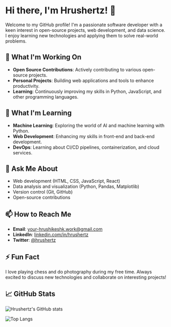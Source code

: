 # Hi there, I'm Hrushertz! 👋

Welcome to my GitHub profile! I'm a passionate software developer with a keen interest in open-source projects, web development, and data science. I enjoy learning new technologies and applying them to solve real-world problems.

## 🔭 What I'm Working On

- **Open Source Contributions**: Actively contributing to various open-source projects.
- **Personal Projects**: Building web applications and tools to enhance productivity.
- **Learning**: Continuously improving my skills in Python, JavaScript, and other programming languages.

## 🌱 What I'm Learning

- **Machine Learning**: Exploring the world of AI and machine learning with Python.
- **Web Development**: Enhancing my skills in front-end and back-end development.
- **DevOps**: Learning about CI/CD pipelines, containerization, and cloud services.

## 💬 Ask Me About

- Web development (HTML, CSS, JavaScript, React)
- Data analysis and visualization (Python, Pandas, Matplotlib)
- Version control (Git, GitHub)
- Open-source contributions

## 📫 How to Reach Me

- **Email**: [your-hrushikeshk.work@gmail.com](mailto:your-hrushikeshk.work@gmail.com)
- **LinkedIn**: [linkedin.com/in/hrushertz](https://www.linkedin.com/in/hrushertz)
- **Twitter**: [@hrushertz](https://twitter.com/hrushertz)

## ⚡ Fun Fact

I love playing chess and do photography during my free time. Always excited to discuss new technologies and collaborate on interesting projects!

## 📈 GitHub Stats

![Hrushertz's GitHub stats](https://github-readme-stats.vercel.app/api?username=hrushertz&show_icons=true&theme=radical)

![Top Langs](https://github-readme-stats.vercel.app/api/top-langs/?username=hrushertz&layout=compact&theme=radical)

<!--
**hrushertz/hrushertz** is a ✨ _special_ ✨ repository because its `README.md` (this file) appears on your GitHub profile.
-->
